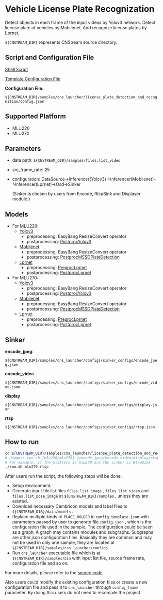 # Vehicle License Plate Recognization

Detect objects in each frame of the input videos by Yolov3 network. Detect license plate of vehicles by Mobilenet. And recognize license plates by Lprnet.

``${CNSTREAM_DIR}`` represents CNStream source directory.

## Script and Configuration File

[Shell Script](./run.sh)

[Template Configuration File](./config_template.json)

**Configuration File:**

 ``${CNSTREAM_DIR}/samples/cns_launcher/license_plate_detection_and_recognition/config.json``

## Supported Platform

- MLU220
- MLU270

## Parameters

- data path: ``${CNSTREAM_DIR}/samples/files.list_video``

- src_frame_rate: 25

- configuration: DataSource->Inferencer(Yolov3)->Inferencer(Mobilenet)->Inferencer(Lprnet)->Osd->Sinker

  (Sinker is chosen by users from Encode, RtspSink and Displayer module.)

## Models

- For MLU220:
  - [Yolov3](http://video.cambricon.com/models/MLU220/yolov3_b4c4_argb_mlu220.cambricon)
    - preprocessing: EasyBang ResizeConvert operator
    - postprocessing: [PostprocYolov3](../../common/postprocess/postprocess_yolov3.cpp)
  - [Mobilenet](http://video.cambricon.com/models/MLU220/mobilenet_ssd_plate_detection_b4c4_bgra_mlu220.cambricon)
    - preprocessing: EasyBang ResizeConvert operator
    - postprocessing: [PostprocMSSDPlateDetection](../../common/postprocess/postprocess_mobilenet_ssd_plate_detection.cpp)
  - [Lprnet](http://video.cambricon.com/models/MLU220/lprnet_b4c4_bgra_mlu220.cambricon)
    - preprocessing: [PreprocLprnet](../../common/preprocess/preprocess_lprnet.cpp)
    - postprocessing: [PostprocLprnet](../../common/postprocess/postprocess_lprnet.cpp)
- For MLU270:
  - [Yolov3](http://video.cambricon.com/models/MLU270/yolov3_b4c4_argb_mlu270.cambricon)
    - preprocessing: EasyBang ResizeConvert operator
    - postprocessing: [PostprocYolov3](../../common/postprocess/postprocess_yolov3.cpp)
  - [Mobilenet](http://video.cambricon.com/models/MLU270/mobilenet_ssd_plate_detection_b4c4_bgra_mlu270.cambricon)
    - preprocessing: EasyBang ResizeConvert operator
    - postprocessing: [PostprocMSSDPlateDetection](../../common/postprocess/postprocess_mobilenet_ssd_plate_detection.cpp)
  - [Lprnet](http://video.cambricon.com/models/MLU270/lprnet_b4c4_bgra_mlu270.cambricon)
    - preprocessing: [PreprocLprnet](../../common/preprocess/preprocess_lprnet.cpp)
    - postprocessing: [PostprocLprnet](../../common/postprocess/postprocess_lprnet.cpp)

## Sinker

**encode_jpeg**:

``${CNSTREAM_DIR}/samples/cns_launcher/configs/sinker_configs/encode_jpeg.json``

**encode_video**

``${CNSTREAM_DIR}/samples/cns_launcher/configs/sinker_configs/encode_video.json``

**display**

``${CNSTREAM_DIR}/samples/cns_launcher/configs/sinker_configs/display.json``

**rtsp**

``${CNSTREAM_DIR}/samples/cns_launcher/configs/sinker_configs/rtsp.json``

## How to run

```sh
cd ${CNSTREAM_DIR}/samples/cns_launcher/license_plate_detection_and_recognition
# Usages: run.sh [mlu220/mlu270] [encode_jpeg/encode_video/display/rtsp]
# For example, if the platform is mlu270 and the sinker is RtspSink
./run.sh mlu270 rtsp
```



After users run the script, the following steps will be done:

- Setup environment.
- Generate input file list files ``files.list_image`` , ``files.list_video`` and ``files.list_pose_image`` at ``${CNSTREAM_DIR}/samples`` , unless they are existed.
- Download necessary Cambricon models and label files to ``${CNSTREAM_DIR}/data/models`` .
- Replace multiple kinds of ``PLACE_HOLDER`` in ``config_template.json`` with parameters passed by user to generate file ``config.json`` , which is the configuration file used in the sample. The configuration could be seen as a graph. A graph may contains modules and subgraphs. Subgraphs are other json configuration files. Basically they are common and may not be used in only one sample, they are located at ``${CNSTREAM_DIR}/samples/cns_launcher/configs`` .
- Run ``cns_launcher`` executable file which is at ``${CNSTREAM_DIR}/samples/bin`` with input list file, source frame rate, configuration file and so on.



For more details, please refer to the [source code](../cns_launcher.cpp)

Also users could modify the existing configuration files or create a new configuration file and pass it to ``cns_launcher`` through ``config_fname`` parameter. By doing this users do not need to recompile the project.
